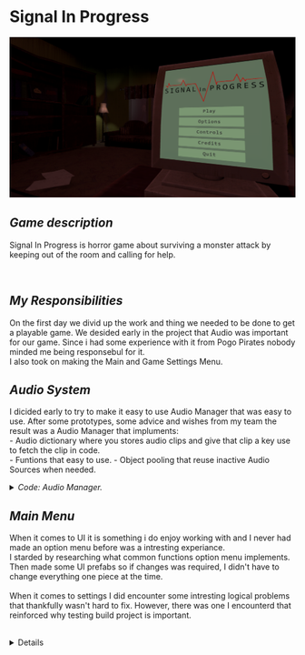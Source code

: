 <h1> Signal In Progress </h1>
    <img src="Images/Signal in progress(In game menu).png" >
    <h2> <em> Game description </em> </h2>
        <p> 
            Signal In Progress is horror game about surviving a monster attack by keeping out of the room and calling for help.
        </p>
        <br>
    <h2> <em> My Responsibilities </em> </h2>
        <p>
            On the first day we divid up the work and thing we needed to be done to get a playable game.
            We desided early in the project that Audio was important for our game. Since i had some experience with it from Pogo Pirates nobody minded me being responsebul for it. <br>
            I also took on making the Main and Game Settings Menu. <br>
        </p>
    <h2> <em> Audio System </em> </h2>
        <p> 
            I dicided early to try to make it easy to use Audio Manager that was easy to use. After some prototypes, some advice and wishes from my team the result was a Audio Manager that impluments: <br>
            - Audio dictionary where you stores audio clips and give that clip a key use to fetch the clip in code. <br>
            - Funtions that easy to use.
            - Object pooling that reuse inactive Audio Sources when needed. <br>
        </p>
    <details>
        <summary><em> Code: Audio Manager. </em></summary>
  
```csharp
public class AudioManager : MonoBehaviour
{
    public enum AudioType
    {
        Audio2D,
        AudioMaster,
        AudioMusic,
        AudioSFX,
        AudioAmbience
    }
    public static AudioManager Instance { get; private set; }
    private readonly Queue<AudioSource> audioPool = new();
    private byte poolLimit = 20;
    public AudioSource audio2D_Prefab, audio3D_Master, audio3D_Music, audio3D_SFX, audio3D_Ambience;
    public AudioClip errorClip;

    // Custom class to set Key and Value in Inspector.
    public AudioDictionary audioDictionary;

    private void Awake()
    {
        if (Instance == null)
        {
            Instance = this;
        }
        else
        {
            Destroy(gameObject);
        }
    }

    /// <summary>
    /// Quick way to get Audio Clips form the Audio Managers Dictionary.
    /// Example: AudioClip audioClip = GetAudioClip("Monster_Attack");
    /// </summary>
    /// <param name="audioDictionaryKey"></param>
    /// <returns></returns>
    public AudioClip GetAudioClip(string audioDictionaryKey)
    {
        audioDictionary.ToDictionary().TryGetValue(audioDictionaryKey.ToLower(), out AudioClip audioClip);

        if (audioClip != null)
        {
            return audioClip;
        }
        else
        {
            Debug.LogError($"No clip found with Key: {audioDictionaryKey}. Did you misspell or forget to add it in Audio Manager?");
            return errorClip;
        }
    }

    private AudioSource GetPrefab(AudioType audioSourcePrefab)
    {
        switch (audioSourcePrefab)
        {
            case AudioType.Audio2D: return audio2D_Prefab;
            case AudioType.AudioMaster: return audio3D_Master;
            case AudioType.AudioMusic: return audio3D_Music;
            case AudioType.AudioSFX: return audio3D_SFX;
            case AudioType.AudioAmbience: return audio3D_Ambience;
            default:
                Debug.LogError($"audioSourcePrefab not found. Default to {audio3D_Master}");
                return audio3D_Master;
        }
    }

    /// <summary>
    /// Method that spawns in a audio_Prefab and Play clip from audioDictionary.
    /// Example: PlayClip(transform.position, "Monster_Howl");
    /// </summary>
    /// <param name="spawnPosition"></param>
    /// <param name="audioDictionaryKey"></param>
    /// <param name="oneShot"></param>
    /// <param name="volume"></param>
    /// <param name="pitch"></param>
    /// <returns></returns>
    public void PlayClip(Vector3 spawnPosition, string audioDictionaryKey, AudioType audioSourcePrefab, float volume = 1, float pitch = 1)
    {
        AudioClip clip = GetAudioClip(audioDictionaryKey);
        AudioSource audioSource = GetFormPool(GetPrefab(audioSourcePrefab), spawnPosition, false, clip.length);
        audioSource.clip = clip;
        audioSource.volume = volume;
        audioSource.pitch = pitch;
        audioSource.Play();
    }

    /// <summary>
    /// Method that spawns in a audio_Prefab and also returns it so you can access it for modification.
    /// Example: AudioSource audioSource = PlayClip(transform.position, "Monster_Attack", "3d");
    /// </summary>
    /// <param name="spawnPosition"></param>
    /// <param name="audioDictionaryKey"></param>
    /// <param name="oneShot"></param>
    /// <param name="volume"></param>
    /// <param name="pitch"></param>
    /// <returns></returns>
    public AudioSource PlayAudioClip(Vector3 spawnPosition, string audioDictionaryKey, AudioType audioSourcePrefab, bool oneShot = true, float volume = 1, float pitch = 1)
    {
        AudioClip clip = GetAudioClip(audioDictionaryKey);
        AudioSource audioSource = GetFormPool(GetPrefab(audioSourcePrefab), spawnPosition, oneShot, clip.length);
        audioSource.clip = clip;
        audioSource.volume = volume;
        audioSource.pitch = pitch;
        audioSource.Play();

        return audioSource;
    }

    AudioSource GetFormPool(AudioSource audioSource, Vector3 spawnPosition, bool oneShot, float clipLength)
    {
        AudioSource poolObj = audioPool.Peek();

        if (poolObj != null)
        {
            audioPool.Dequeue();
            poolObj = audioSource;
            poolObj.transform.SetParent(null);
            poolObj.transform.position = spawnPosition;
            poolObj.gameObject.SetActive(true);
        }
        else
        {
            poolObj = Instantiate(audioSource, spawnPosition, Quaternion.identity);
        }

        if (oneShot == true)
            StartCoroutine(returnToPool(poolObj, clipLength));

        return poolObj;
        
    }

    IEnumerator returnToPool(AudioSource audioSource, float time)
    {
        yield return new WaitForSeconds(time);

        returnToPool(audioSource);
    }

    public void returnToPool(AudioSource audioSource)
    {
        if (audioPool.Count < poolLimit)
        {
            audioSource.Stop();
            audioSource.gameObject.SetActive(false);
            audioSource.transform.SetParent(gameObject.transform, false);
            audioPool.Enqueue(audioSource);
        }
        else
            Destroy(audioSource);
    }
}

[Serializable]
public class AudioDictionary
{
    [SerializeField]
    DictionaryItem[] dictionary;

    public Dictionary<string, AudioClip> ToDictionary()
    {
        Dictionary<string, AudioClip> newDict = new();

        foreach (DictionaryItem item in dictionary)
        {
            newDict.Add(item.key.ToLower(), item.audioClip);
        }

        return newDict;
    }
}

[Serializable]
public class DictionaryItem
{
    [SerializeField]
    public string key;

    [SerializeField]
    public AudioClip audioClip;
}

```

</details>

<h2> <em> Main Menu </em> </h2>
        <p> 
            When it comes to UI it is something i do enjoy working with and I never had made an option menu before was a intresting experiance. <br>
            I starded by researching what common functions option menu implements. Then made some UI prefabs so if changes was required, I didn't have to change everything one piece at the time. <br>
            <br>
            When it comes to settings I did encounter some intresting logical problems that thankfully wasn't hard to fix. However, there was one I encounterd that reinforced why testing build project is important. <br>
             <br>
        </p>
<details>
